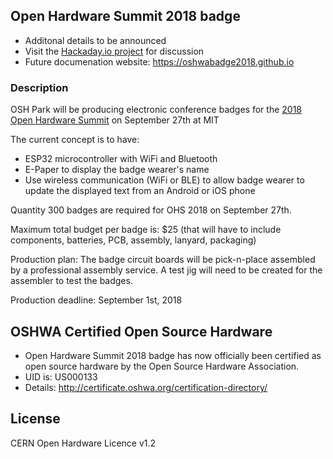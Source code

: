 ## Open Hardware Summit 2018 badge
* Additonal details to be announced
* Visit the [Hackaday.io project](https://hackaday.io/project/112222-2018-open-hardware-summit-badge) for discussion
* Future documenation website: https://oshwabadge2018.github.io

### Description
OSH Park will be producing electronic conference badges for the [2018 Open Hardware Summit](http://2018.oshwa.org/) on September 27th at MIT

The current concept is to have:
* ESP32 microcontroller with WiFi and Bluetooth
* E-Paper to display the badge wearer's name
* Use wireless communication (WiFi or BLE) to allow badge wearer to update the displayed text from an Android or iOS phone

Quantity 300 badges are required for OHS 2018 on September 27th.

Maximum total budget per badge is: $25
(that will have to include components, batteries, PCB, assembly, lanyard, packaging)

Production plan:
The badge circuit boards will be pick-n-place assembled by a professional assembly service. A test jig will need to be created for the assembler to test the badges.

Production deadline:
September 1st, 2018

## OSHWA Certified Open Source Hardware
* Open Hardware Summit 2018 badge has now officially been certified as open source hardware by the Open Source Hardware Association. 
* UID is: US000133
* Details: http://certificate.oshwa.org/certification-directory/

## License
CERN Open Hardware Licence v1.2 
